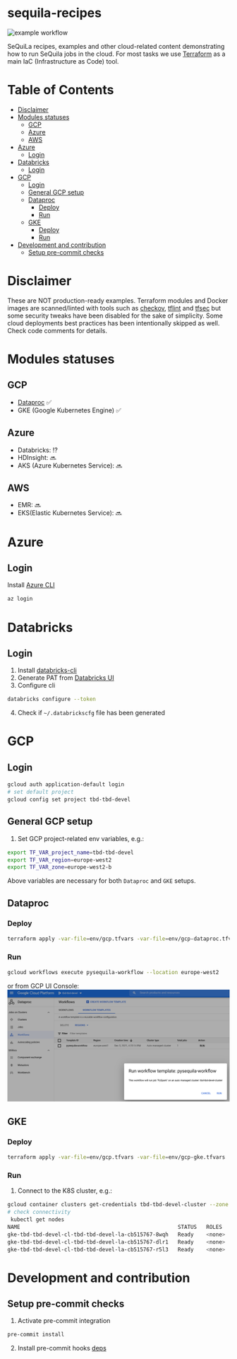 # sequila-recipes
![example workflow](https://github.com/biodatageeks/sequila-cloud-recipes/actions/workflows/default.yml/badge.svg?branch=master)

SeQuiLa recipes, examples and other cloud-related content demonstrating
how to run SeQuila jobs in the cloud.
For most tasks we use [Terraform](https://www.terraform.io/downloads.html) as a main IaC (Infrastructure as Code) tool.

Table of Contents
=================

* [Disclaimer](#disclaimer)
* [Modules statuses](#modules-statuses)
    * [GCP](#gcp)
    * [Azure](#azure)
    * [AWS](#aws)
* [Azure](#azure-1)
    * [Login](#login)
* [Databricks](#databricks)
    * [Login](#login-1)
* [GCP](#gcp-1)
    * [Login](#login-2)
    * [General GCP setup](#general-gcp-setup)
    * [Dataproc](#dataproc)
        * [Deploy](#deploy)
        * [Run](#run)
    * [GKE](#gke)
        * [Deploy](#deploy-1)
        * [Run](#run-1)
* [Development and contribution](#development-and-contribution)
    * [Setup pre-commit checks](#setup-pre-commit-checks)

    
# Disclaimer
These are NOT production-ready examples. Terraform modules and Docker images are scanned/linted with tools such
as [checkov](https://www.checkov.io/), [tflint](https://github.com/terraform-linters/tflint) and [tfsec](https://github.com/aquasecurity/tfsec)
but some security tweaks have been disabled for the sake of simplicity. Some cloud deployments best practices has been intentionally skipped
as well. Check code comments for details.

# Modules statuses
## GCP

* [Dataproc](#Dataproc) :white_check_mark: 
* GKE (Google Kubernetes Engine) :white_check_mark:

## Azure
* Databricks: :interrobang:
* HDInsight: :soon:
* AKS (Azure Kubernetes Service): :soon: 

## AWS
* EMR: :soon:
* EKS(Elastic Kubernetes Service): :soon:

# Azure
## Login
Install [Azure CLI](https://docs.microsoft.com/en-us/cli/azure/install-azure-cli)
```bash
az login
```
# Databricks
## Login
1. Install [databricks-cli](https://docs.databricks.com/dev-tools/cli/index.html)
2. Generate PAT from [Databricks UI](https://docs.databricks.com/dev-tools/api/latest/authentication.html)
3. Configure cli 
```bash
databricks configure --token
```
4. Check if `~/.databrickscfg` file has been generated

# GCP
## Login
```bash
gcloud auth application-default login
# set default project
gcloud config set project tbd-tbd-devel
```

## General GCP setup
1. Set GCP project-related env variables, e.g.:
```bash
export TF_VAR_project_name=tbd-tbd-devel
export TF_VAR_region=europe-west2
export TF_VAR_zone=europe-west2-b
```
Above variables are necessary for both `Dataproc` and `GKE` setups.

## Dataproc
### Deploy
```bash
terraform apply -var-file=env/gcp.tfvars -var-file=env/gcp-dataproc.tfvars
```
### Run
```bash
gcloud workflows execute pysequila-workflow --location europe-west2
```
or from GCP UI Console:
![img.png](doc/images/dataproc-workflow.png)


## GKE
### Deploy
```bash
terraform apply -var-file=env/gcp.tfvars -var-file=env/gcp-gke.tfvars
```

### Run
1. Connect to the K8S cluster, e.g.:
```bash
gcloud container clusters get-credentials tbd-tbd-devel-cluster --zone europe-west2-b --project tbd-tbd-devel
# check connectivity
 kubectl get nodes
NAME                                                  STATUS   ROLES    AGE   VERSION
gke-tbd-tbd-devel-cl-tbd-tbd-devel-la-cb515767-8wqh   Ready    <none>   25m   v1.21.5-gke.1302
gke-tbd-tbd-devel-cl-tbd-tbd-devel-la-cb515767-dlr1   Ready    <none>   25m   v1.21.5-gke.1302
gke-tbd-tbd-devel-cl-tbd-tbd-devel-la-cb515767-r5l3   Ready    <none>   25m   v1.21.5-gke.1302

```


# Development and contribution
## Setup pre-commit checks
1. Activate pre-commit integration
```bash
pre-commit install
```
2. Install pre-commit hooks  [deps](https://github.com/antonbabenko/pre-commit-terraform#1-install-dependencies)


